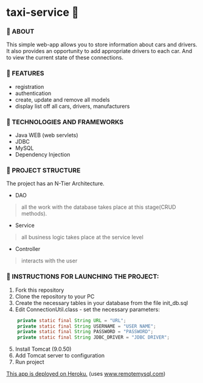 # taxi-service :taxi:

### :rainbow: ABOUT
This simple web-app allows you to store information about cars and drivers.
It also provides an opportunity to add appropriate drivers to each car.
And to view the current state of these connections.

### :dart: FEATURES
+ registration
+ authentication
+ create, update and remove all models
+ display list off all cars, drivers, manufacturers

### :hammer: TECHNOLOGIES AND FRAMEWORKS
+ Java WEB (web servlets)
+ JDBC
+ MySQL
+ Dependency Injection

### :vertical_traffic_light: PROJECT STRUCTURE
The project has an N-Tier Architecture.
+ DAO 
> all the work with the database takes place at this stage(CRUD methods).
+ Service
> all business logic takes place at the service level
+ Controller
> interacts with the user

### :eyes: INSTRUCTIONS FOR LAUNCHING THE PROJECT:
1. Fork this repository
2. Clone the repository to your PC
3. Create the necessary tables in your database from the file init_db.sql
4. Edit ConnectionUtil.class - set the necessary parameters:
~~~java
    private static final String URL = "URL";
    private static final String USERNAME = "USER NAME";
    private static final String PASSWORD = "PASSWORD";
    private static final String JDBC_DRIVER = "JDBC DRIVER";
~~~
5. Install Tomcat (9.0.50)
6. Add Tomcat server to configuration
7. Run project

[This app is deployed on Heroku.](https://mighty-beyond-04392.herokuapp.com/)
(uses www.remotemysql.com)
